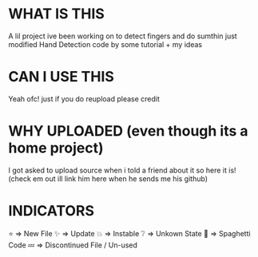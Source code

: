 # WHAT IS THIS

A lil project ive been working on to detect fingers and do sumthin
just modified Hand Detection code by some tutorial + my ideas


# CAN I USE THIS

Yeah ofc! just if you do reupload please credit


# WHY UPLOADED (even though its a home project)

I got asked to upload source when i told a friend about it so here it is! (check em out ill link him here when he sends me his github)


# INDICATORS

⭐ => New File
✨ => Update
💥 => Instable 
❔ => Unkown State
🍝 => Spaghetti Code
💤 => Discontinued File / Un-used

